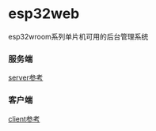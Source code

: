 # esp32web

esp32wroom系列单片机可用的后台管理系统

### 服务端

[server参考](./doc/server参考文档.md)

### 客户端

[client参考](./doc/client参考文档.md)